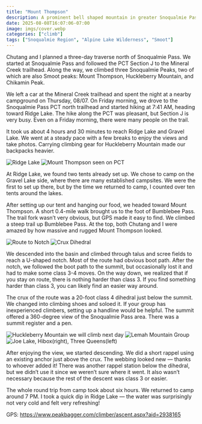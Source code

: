 ```yaml
---
title: "Mount Thompson"
description: A prominent bell shaped mountain in greater Snoqualmie Pass region
date: 2025-08-08T16:07:06-07:00
image: imgs/cover.webp
categories: ["climb"]
tags: ["Snoqualmie Region", "Alpine Lake Wilderness", "Smoot"]
---
```

Chutang and I planned a three-day traverse north of Snoqualmie Pass. We started at Snoqualmie Pass and followed the PCT Section J to the Mineral Creek trailhead. Along the way, we climbed three Snoqualmie Peaks, two of which are also Smoot peaks: Mount Thompson, Huckleberry Mountain, and Chikamin Peak.

We left a car at the Mineral Creek trailhead and spent the night at a nearby campground on Thursday, 08/07. On Friday morning, we drove to the Snoqualmie Pass PCT north trailhead and started hiking at 7:41 AM, heading toward Ridge Lake. The hike along the PCT was pleasant, but Section J is very busy. Even on a Friday morning, there were many people on the trail.

It took us about 4 hours and 30 minutes to reach Ridge Lake and Gravel Lake. We went at a steady pace with a few breaks to enjoy the views and take photos. Carrying climbing gear for Huckleberry Mountain made our backpacks heavier.

![Ridge Lake](imgs/ridge_lake.webp) ![Mount Thompson seen on PCT](imgs/pct.webp)

At Ridge Lake, we found two tents already set up. We chose to camp on the Gravel Lake side, where there are many established campsites. We were the first to set up there, but by the time we returned to camp, I counted over ten tents around the lakes.

After setting up our tent and hanging our food, we headed toward Mount Thompson. A short 0.4-mile walk brought us to the foot of Bumblebee Pass. The trail fork wasn’t very obvious, but GPS made it easy to find. We climbed a steep trail up Bumblebee Pass. At the top, both Chutang and I were amazed by how massive and rugged Mount Thompson looked.

![Route to Notch](imgs/route.webp) ![Crux Dihedral](imgs/crux.webp)

We descended into the basin and climbed through talus and scree fields to reach a U-shaped notch. Most of the route had obvious boot path. After the notch, we followed the boot path to the summit, but occasionally lost it and had to make some class 3-4 moves. On the way down, we realized that if you stay on route, there is nothing harder than class 3. If you find something harder than class 3, you can likely find an easier way around.

The crux of the route was a 20-foot class 4 dihedral just below the summit. We changed into climbing shoes and soloed it. If your group has inexperienced climbers, setting up a handline would be helpful. The summit offered a 360-degree view of the Snoqualmie Pass area. There was a summit register and a pen.

![Huckleberry Mountain we will climb next day](imgs/huckleberry.webp) ![Lemah Mountain Group](imgs/lemah.webp) ![Joe Lake, Hibox(right), Three Queens(left)](imgs/joe.webp)

After enjoying the view, we started descending. We did a short rappel using an existing anchor just above the crux. The webbing looked new — thanks to whoever added it! There was another rappel station below the dihedral, but we didn’t use it since we weren’t sure where it went. It also wasn’t necessary because the rest of the descent was class 3 or easier.

The whole round trip from camp took about six hours. We returned to camp around 7 PM. I took a quick dip in Ridge Lake — the water was surprisingly not very cold and felt very refreshing!

GPS: https://www.peakbagger.com/climber/ascent.aspx?aid=2938165
